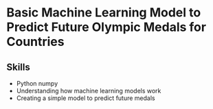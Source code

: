 # Basic Machine Learning Model to Predict Future Olympic Medals for Countries

## Skills
- Python numpy
- Understanding how machine learning models work
- Creating a simple model to predict future medals
